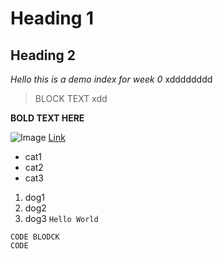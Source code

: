 # Heading 1
## Heading 2
*Hello this is a demo index for week 0* xdddddddd
> BLOCK TEXT xdd



**BOLD TEXT HERE**

![Image](https://media.npr.org/assets/img/2021/08/11/gettyimages-1279899488_wide-f3860ceb0ef19643c335cb34df3fa1de166e2761-s1100-c50.jpg)
[Link](https://chriswu989.github.io/cse15L-lab-reports/hi.html)
* cat1
* cat2
* cat3

1) dog1
2) dog2
3) dog3
`Hello World`


```
CODE BLODCK
CODE
```
